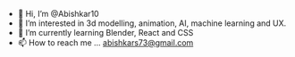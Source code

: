 - 👋 Hi, I’m @Abishkar10
- 👀 I’m interested in 3d modelling, animation, AI, machine learning and UX.
- 🌱 I’m currently learning Blender, React and CSS
- 📫 How to reach me ... abishkars73@gmail.com

<!---
Abishkar10/Abishkar10 is a ✨ special ✨ repository because its `README.md` (this file) appears on your GitHub profile.
You can click the Preview link to take a look at your changes.
--->
